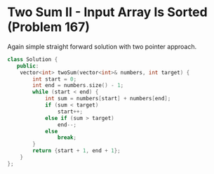 # Two Sum II - Input Array Is Sorted (Problem 167)

Again simple straight forward solution with two pointer approach.

```cpp
class Solution {
   public:
    vector<int> twoSum(vector<int>& numbers, int target) {
        int start = 0;
        int end = numbers.size() - 1;
        while (start < end) {
            int sum = numbers[start] + numbers[end];
            if (sum < target)
                start++;
            else if (sum > target)
                end--;
            else
                break;
        }
        return {start + 1, end + 1};
    }
};
```